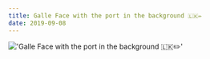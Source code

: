 ```yaml
---
title: Galle Face with the port in the background 🇱🇰✏️
date: 2019-09-08
---
```


!['Galle Face with the port in the background 🇱🇰✏️'](/99GalleFacewiththeportinthebackground------1.jpg)

